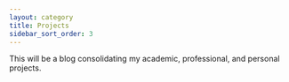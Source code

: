 ```yaml
---
layout: category
title: Projects
sidebar_sort_order: 3
---
```


<p class="message">This will be a blog consolidating my academic, professional, and personal projects.</p>

